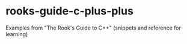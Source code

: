 # rooks-guide-c-plus-plus
Examples from "The Rook's Guide to C++" (snippets and reference for learning)
